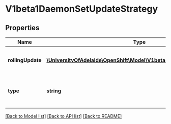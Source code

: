 # V1beta1DaemonSetUpdateStrategy

## Properties
Name | Type | Description | Notes
------------ | ------------- | ------------- | -------------
**rollingUpdate** | [**\UniversityOfAdelaide\OpenShift\Model\V1beta1RollingUpdateDaemonSet**](V1beta1RollingUpdateDaemonSet.md) | Rolling update config params. Present only if type &#x3D; \&quot;RollingUpdate\&quot;. | [optional] 
**type** | **string** | Type of daemon set update. Can be \&quot;RollingUpdate\&quot; or \&quot;OnDelete\&quot;. Default is OnDelete. | [optional] 

[[Back to Model list]](../README.md#documentation-for-models) [[Back to API list]](../README.md#documentation-for-api-endpoints) [[Back to README]](../README.md)


